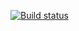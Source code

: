 [![Build status](https://ci.appveyor.com/api/projects/status/kf2pwmmxy6ml0yo2?svg=true)](https://ci.appveyor.com/project/ivan89898/postman)
